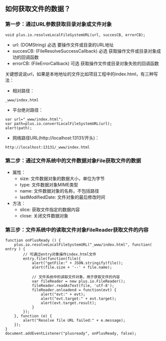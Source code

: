 ##  如何获取文件的数据？

### 第一步：通过URL参数获取目录对象或文件对象
```
void plus.io.resolveLocalFileSystemURL(url, succesCB, errorCB);
```
- url: (DOMString) 必选 要操作文件或目录的URL地址
- succesCB: (FileResolveSuccessCallback) 必选 获取操作文件或目录对象成功的回调函数
- errorCB: (FileErrorCallback) 可选 获取操作文件或目录对象失败的回调函数

关键想说说url，如果是本地地址的文件比如项目工程中的index.html，有三种写法：

- 相对路径：
```
_www/index.html
```

- 平台绝对路径：
```
var url="_www/index.html";
var path=plus.io.convertLocalFileSystemURL(url);
alert(path);
```

- 网络路径URL(http://localhost:13131/开头)：
```
http://localhost:13131/_www/index.html
```

### 第二步：通过文件系统中的文件数据对象File获取文件的数据
- 属性：
  - size: 文件数据对象的数据大小，单位为字节
  - type: 文件数据对象MIME类型
  - name: 文件数据对象的名称，不包括路径
  - lastModifiedDate: 文件对象的最后修改时间
- 方法：
  - slice: 获取文件指定的数据内容
  - close: 关闭文件数据对象
  
### 第三步：文件系统中的读取文件对象FileReader获取文件的内容
  
```
function onPlusReady () {
	plus.io.resolveLocalFileSystemURL("_www/index.html", function( entry ) {
		// 可通过entry对象操作index.html文件 
		entry.file(function(file){	
			alert("getFile:" + JSON.stringify(file));
			alert(file.size + '--' + file.name);
			
			// 文件系统中的读取文件对象，用于获取文件的内容
			var fileReader = new plus.io.FileReader();	
			fileReader.readAsText(file, 'utf-8');
			fileReader.onloadend = function(evt) {
				alert("evt:" + evt);
				alert("evt.target:" + evt.target);
				alert(evt.target.result);
			}		
		});
	}, function (e) {
		alert("Resolve file URL failed:" + e.message);
	});
}
document.addEventListener("plusready", onPlusReady, false);
```